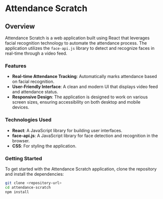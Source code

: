 # Attendance Scratch

## Overview

Attendance Scratch is a web application built using React that leverages facial recognition technology to automate the attendance process. The application utilizes the `face-api.js` library to detect and recognize faces in real-time through a video feed.

### Features

- **Real-time Attendance Tracking**: Automatically marks attendance based on facial recognition.
- **User-Friendly Interface**: A clean and modern UI that displays video feed and attendance status.
- **Responsive Design**: The application is designed to work on various screen sizes, ensuring accessibility on both desktop and mobile devices.

### Technologies Used

- **React**: A JavaScript library for building user interfaces.
- **face-api.js**: A JavaScript library for face detection and recognition in the browser.
- **CSS**: For styling the application.

### Getting Started

To get started with the Attendance Scratch application, clone the repository and install the dependencies:

```bash
git clone <repository-url>
cd attendance-scratch
npm install